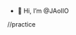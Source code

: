 - 👋 Hi, I’m @JAoIIO

//practice
<!---
JAoIIO/JAoIIO is a ✨ special ✨ repository because its `README.md` (this file) appears on your GitHub profile.
You can click the Preview link to take a look at your changes.
--->
